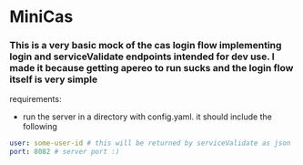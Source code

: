 # MiniCas
### This is a very basic mock of the cas login flow implementing login and serviceValidate endpoints intended for dev use. I made it because getting apereo to run sucks and the login flow itself is very simple

requirements:
- run the server in a directory with config.yaml. it should include the following
```yaml
user: some-user-id # this will be returned by serviceValidate as json
port: 8082 # server port :)
```